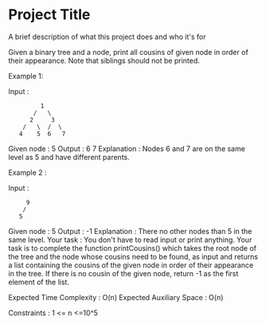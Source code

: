 
# Project Title

A brief description of what this project does and who it's for

Given a binary tree and a node, print all cousins of given node in order of their appearance. Note that siblings should not be printed.

Example 1:

Input : 

             1
           /   \
          2     3
        /   \  /  \
       4    5  6   7

Given node : 5
Output : 6 7
Explanation :
Nodes 6 and 7 are on the same level 
as 5 and have different parents.

Example 2 :

Input :

         9
        /
       5
Given node : 5
Output : -1
Explanation :
There no other nodes than 5 in the same level.
Your task :
You don't have to read input or print anything. Your task is to complete the function printCousins() which takes the root node of the tree and the node whose cousins need to be found, as input and returns a list containing the cousins of the given node in order of their appearance in the tree. If there is no cousin of the given node, return -1 as the first element of the list.
 
Expected Time Complexity : O(n)
Expected Auxiliary Space : O(n)
 
Constraints :
1 <= n <=10^5
